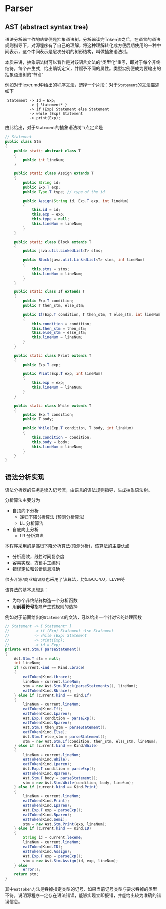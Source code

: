 Parser
===

AST (abstract syntax tree)
---

语法分析器工作的结果便是抽象语法树。分析器读完Token流之后，在语言的语法规则指导下，对源程序有了自己的理解，将这种理解转化成方便后期使用的一种中间表示，这个中间表示是层次分明的树形结构，叫做抽象语法树。

本质来讲，抽象语法树可以看作是对该语言文法的“类型化”重写，即对于每个非终结符，每个产生式，给出确切定义，并赋予不同的属性。类型实例便成为要输出的抽象语法树的“节点”

例如对于lexer.md中给出的程序文法，选择一个片段：对于`Statement`的文法描述如下

```text
 Statement -> Id = Exp;
           -> { Statement* }
           -> if (Exp) Statement else Statement
           -> while (Exp) Statement
           -> print(Exp);
```

由此给出，对于`Statement`的抽象语法树节点定义是

```java
// Statement
public class Stm
{
    public static abstract class T
    {
        public int lineNum;
    }

    public static class Assign extends T
    {
        public String id;
        public Exp.T exp;
        public Type.T type; // type of the id

        public Assign(String id, Exp.T exp, int lineNum)
        {
            this.id = id;
            this.exp = exp;
            this.type = null;
            this.lineNum = lineNum;
        }
    }

    public static class Block extends T
    {
        public java.util.LinkedList<T> stms;

        public Block(java.util.LinkedList<T> stms, int lineNum)
        {
            this.stms = stms;
            this.lineNum = lineNum;
        }
    }

    public static class If extends T
    {
        public Exp.T condition;
        public T then_stm, else_stm;

        public If(Exp.T condition, T then_stm, T else_stm, int lineNum)
        {
            this.condition = condition;
            this.then_stm = then_stm;
            this.else_stm = else_stm;
            this.lineNum = lineNum;
        }
    }

    public static class Print extends T
    {
        public Exp.T exp;

        public Print(Exp.T exp, int lineNum)
        {
            this.exp = exp;
            this.lineNum = lineNum;
        }
    }

    public static class While extends T
    {
        public Exp.T condition;
        public T body;

        public While(Exp.T condition, T body, int lineNum)
        {
            this.condition = condition;
            this.body = body;
            this.lineNum = lineNum;
        }
    }
}
```

语法分析实现
---

语法分析器的任务是读入记号流，由语言的语法规则指导，生成抽象语法树。

分析算法主要分为

+ 自顶向下分析
    - 递归下降分析算法 (预测分析算法)
    - LL 分析算法
+ 自底向上分析
    - LR 分析算法

本程序采用的是递归下降分析算法(预测分析)，该算法的主要优点

- 分析高效，线性时间复杂度
- 容易实现，方便手工编码
- 错误定位和诊断信息准确

很多开源/商业编译器也采用了该算法，比如GCC4.0，LLVM等

该算法的基本思想是：

- 为每个非终结符构造一个分析函数
- 用**前看符号**指导产生式规则的选择

例如对于前面给出的`Statement`的文法，可以给出一个针对它的处理函数

```java
// Statement -> { Statement* }
//           -> if (Exp) Statement else Statement
//           -> while (Exp) Statement
//           -> print(Exp);
//           -> id = Exp;
private Ast.Stm.T parseStatement()
{
    Ast.Stm.T stm = null;
    int lineNum;
    if (current.kind == Kind.Lbrace)
    {
        eatToken(Kind.Lbrace);
        lineNum = current.lineNum;
        stm = new Ast.Stm.Block(parseStatements(), lineNum);
        eatToken(Kind.Rbrace);
    } else if (current.kind == Kind.If)
    {
        lineNum = current.lineNum;
        eatToken(Kind.If);
        eatToken(Kind.Lparen);
        Ast.Exp.T condition = parseExp();
        eatToken(Kind.Rparen);
        Ast.Stm.T then_stm = parseStatement();
        eatToken(Kind.Else);
        Ast.Stm.T else_stm = parseStatement();
        stm = new Ast.Stm.If(condition, then_stm, else_stm, lineNum);
    } else if (current.kind == Kind.While)
    {
        lineNum = current.lineNum;
        eatToken(Kind.While);
        eatToken(Kind.Lparen);
        Ast.Exp.T condition = parseExp();
        eatToken(Kind.Rparen);
        Ast.Stm.T body = parseStatement();
        stm = new Ast.Stm.While(condition, body, lineNum);
    } else if (current.kind == Kind.Print)
    {
        lineNum = current.lineNum;
        eatToken(Kind.Print);
        eatToken(Kind.Lparen);
        Ast.Exp.T exp = parseExp();
        eatToken(Kind.Rparen);
        eatToken(Kind.Semi);
        stm = new Ast.Stm.Print(exp, lineNum);
    } else if (current.kind == Kind.ID)
    {
        String id = current.lexeme;
        lineNum = current.lineNum;
        eatToken(Kind.ID);
        eatToken(Kind.Assign);
        Ast.Exp.T exp = parseExp();
        stm = new Ast.Stm.Assign(id, exp, lineNum);
    } else
        error();
    return stm;
}
```

其中`eatToken`方法是吞掉指定类型的记号，如果当前记号类型与要求吞掉的类型不符，说明源程序一定存在语法错误，能够实现立即报错，并能给出较为准确的错误信息。
